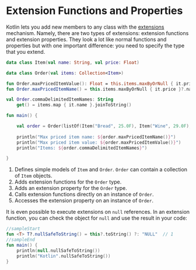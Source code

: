 # Extension Functions and Properties

Kotlin lets you add new members to any class with
the [extensions](https://kotlinlang.org/docs/reference/extensions.html) mechanism. Namely, there are two types of
extensions: extension functions and extension properties. They look a lot like normal functions and properties but with
one important difference: you need to specify the type that you extend.

```kotlin
data class Item(val name: String, val price: Float)                                         // 1  

data class Order(val items: Collection<Item>)  

fun Order.maxPricedItemValue(): Float = this.items.maxByOrNull { it.price }?.price ?: 0F    // 2  
fun Order.maxPricedItemName() = this.items.maxByOrNull { it.price }?.name ?: "NO_PRODUCTS"

val Order.commaDelimitedItemNames: String                                                   // 3
    get() = items.map { it.name }.joinToString()

fun main() {

    val order = Order(listOf(Item("Bread", 25.0F), Item("Wine", 29.0F), Item("Water", 12.0F)))
    
    println("Max priced item name: ${order.maxPricedItemName()}")                           // 4
    println("Max priced item value: ${order.maxPricedItemValue()}")
    println("Items: ${order.commaDelimitedItemNames}")                                      // 5

}
```

1. Defines simple models of `Item` and `Order`. `Order` can contain a collection of `Item` objects.
2. Adds extension functions for the `Order` type.
3. Adds an extension property for the `Order` type.
4. Calls extension functions directly on an instance of `Order`.
5. Accesses the extension property on an instance of `Order`.

It is even possible to execute extensions on `null` references. In an extension function, you can check the object
for `null` and use the result in your code:

```kotlin
//sampleStart
fun <T> T?.nullSafeToString() = this?.toString() ?: "NULL"  // 1
//sampleEnd
fun main() {
    println(null.nullSafeToString())
    println("Kotlin".nullSafeToString())
}
```
